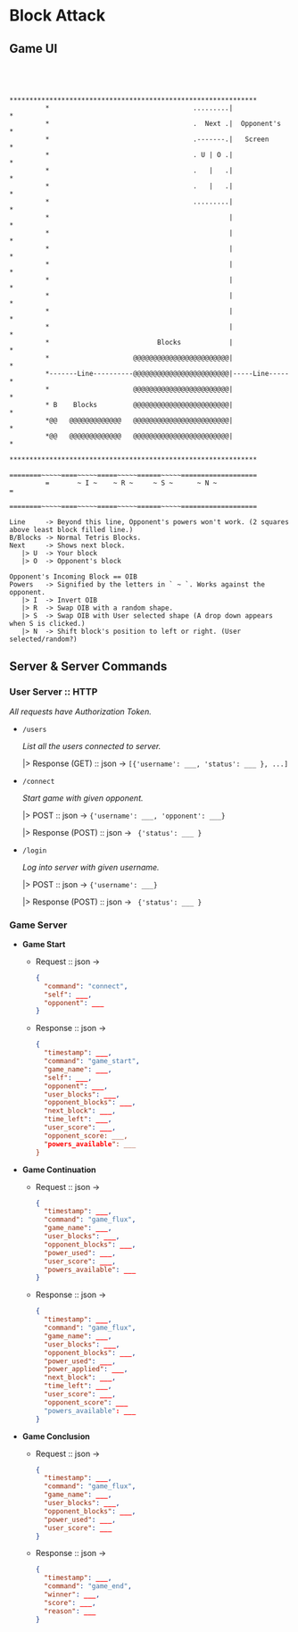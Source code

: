 # Block Attack

## Game UI

```ascii
                                                                          
                                                                          
                                                                          
         **************************************************************   
         *                                    .........|              *   
         *                                    .  Next .|  Opponent's  *   
         *                                    .-------.|   Screen     *   
         *                                    . U | O .|              *   
         *                                    .   |   .|              *   
         *                                    .   |   .|              *   
         *                                    .........|              *   
         *                                             |              *   
         *                                             |              *   
         *                                             |              *   
         *                                             |              *   
         *                                             |              *   
         *                                             |              *   
         *                                             |              *   
         *                                             |              *   
         *                           Blocks            |              *   
         *                     @@@@@@@@@@@@@@@@@@@@@@@@|              *   
         *-------Line----------@@@@@@@@@@@@@@@@@@@@@@@@|-----Line-----*   
         *                     @@@@@@@@@@@@@@@@@@@@@@@@|              *   
         * B    Blocks         @@@@@@@@@@@@@@@@@@@@@@@@|              *   
         *@@   @@@@@@@@@@@@@   @@@@@@@@@@@@@@@@@@@@@@@@|              *   
         *@@   @@@@@@@@@@@@@   @@@@@@@@@@@@@@@@@@@@@@@@|              *   
         **************************************************************   
         ========~~~~~====~~~~~=====~~~~~======~~~~~===================   
         =       ~ I ~    ~ R ~     ~ S ~      ~ N ~                  =   
         ========~~~~~====~~~~~=====~~~~~======~~~~~===================   

Line     -> Beyond this line, Opponent's powers won't work. (2 squares above least block filled line.)
B/Blocks -> Normal Tetris Blocks.
Next     -> Shows next block.
   |> U  -> Your block
   |> O  -> Opponent's block

Opponent's Incoming Block == OIB
Powers   -> Signified by the letters in ` ~ `. Works against the opponent.
   |> I  -> Invert OIB
   |> R  -> Swap OIB with a random shape.
   |> S  -> Swap OIB with User selected shape (A drop down appears when S is clicked.) 
   |> N  -> Shift block's position to left or right. (User selected/random?)
```

## Server & Server Commands

### User Server :: HTTP

*All requests have Authorization Token.*

* `/users`

  *List all the users connected to server.*
  
  |> Response (GET) :: json -> ` [{'username': ___, 'status': ___ }, ...] `

* `/connect`

  *Start game with given opponent.*

  |> POST :: json -> `{'username': ___, 'opponent': ___}`

  |> Response (POST) :: json -> ` {'status': ___ }`

* `/login`

  *Log into server with given username.*

  |> POST :: json -> `{'username': ___}`

  |> Response (POST) :: json -> ` {'status': ___ }`

### Game Server

* **Game Start**
    
    * Request :: json ->
      ```json
      {
        "command": "connect",
        "self": ___,
        "opponent": ___
      }
      ```

    * Response :: json ->
      ```json
      {
        "timestamp": ___,
        "command": "game_start",
        "game_name": ___,
        "self": ___,
        "opponent": ___,
        "user_blocks": ___,
        "opponent_blocks": ___,
        "next_block": ___,
        "time_left": ___,
        "user_score": ___,
        "opponent_score: ___,
        "powers_available": ___
      }
      ```

* **Game Continuation**
    
    * Request :: json ->
      ```json
      {
        "timestamp": ___,
        "command": "game_flux",
        "game_name": ___,
        "user_blocks": ___,
        "opponent_blocks": ___,
        "power_used": ___,
        "user_score": ___,
        "powers_available": ___
      }
      ```

    * Response :: json ->
      ```json
      {
        "timestamp": ___,
        "command": "game_flux",
        "game_name": ___,
        "user_blocks": ___,
        "opponent_blocks": ___,
        "power_used": ___,
        "power_applied": ___,
        "next_block": ___,
        "time_left": ___,
        "user_score": ___,
        "opponent_score": ___
        "powers_available": ___
      }
      ```

* **Game Conclusion**
    
    * Request :: json ->
      ```json
      {
        "timestamp": ___,
        "command": "game_flux",
        "game_name": ___,
        "user_blocks": ___,
        "opponent_blocks": ___,
        "power_used": ___,
        "user_score": ___
      }
      ```

    * Response :: json ->
      ```json
      {
        "timestamp": ___,
        "command": "game_end",
        "winner": ___,
        "score": ___,
        "reason": ___
      }
      ```